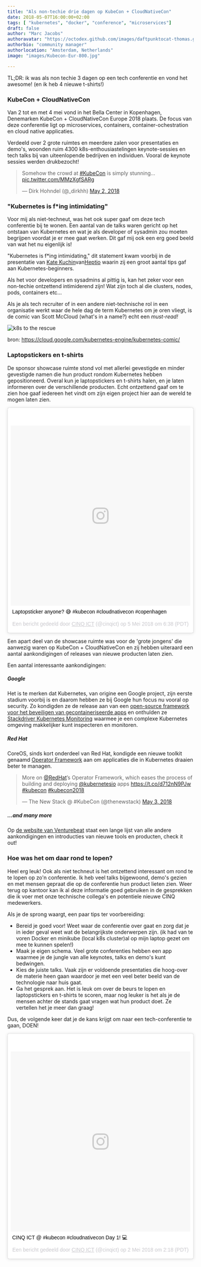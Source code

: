 ```yaml
---
title: "Als non-techie drie dagen op KubeCon + CloudNativeCon"
date: 2018-05-07T16:00:00+02:00
tags: [ "kubernetes", "docker", "conference", "microservices"]
draft: false
author: "Marc Jacobs"
authoravatar: "https://octodex.github.com/images/daftpunktocat-thomas.gif"
authorbio: "community manager"
authorlocation: "Amsterdam, Netherlands"
image: "images/Kubecon-Eur-800.jpg"

---
```

TL;DR: ik was als non techie 3 dagen op een tech conferentie en vond het awesome! (en ik heb 4 nieuwe t-shirts!) 

### KubeCon + CloudNativeCon
Van 2 tot en met 4 mei vond in het Bella Center in Kopenhagen, Denemarken KubeCon + CloudNativeCon Europe 2018 plaats. 
De focus van deze conferentie ligt op microservices, containers, container-ochestration en cloud native applicaties.
 
Verdeeld over 2 grote ruimtes en meerdere zalen voor presentaties en demo's, woonden ruim 4300 k8s-enthousiastelingen keynote-sessies en tech talks bij van uiteenlopende bedrijven en individuen. Vooral de keynote sessies werden drukbezocht!
<blockquote class="twitter-tweet" data-lang="en"><p lang="en" dir="ltr">Somehow the crowd at <a href="https://twitter.com/hashtag/KubeCon?src=hash&amp;ref_src=twsrc%5Etfw">#KubeCon</a> is simply stunning... <a href="https://t.co/MMzXgfSARg">pic.twitter.com/MMzXgfSARg</a></p>&mdash; Dirk Hohndel (@_dirkhh) <a href="https://twitter.com/_dirkhh/status/991709991034851328?ref_src=twsrc%5Etfw">May 2, 2018</a></blockquote>
<script async src="https://platform.twitter.com/widgets.js" charset="utf-8"></script>



### "Kubernetes is f*ing intimidating"
Voor mij als niet-techneut, was het ook super gaaf om deze tech conferentie bij te wonen. Een aantal van de talks waren gericht op het ontstaan van Kubernetes en wat je als developer of sysadmin zou moeten begrijpen voordat je er mee gaat werken. 
Dit gaf mij ook een erg goed beeld van wat het nu eigenlijk is!

"Kubernetes is f*ing intimidating," dit statement kwam voorbij in de presentatie van [Kate Kuchin](https://twitter.com/exkuchme)van[Heptio](https://heptio.io) waarin zij een groot aantal tips gaf aan Kubernetes-beginners.

Als het voor developers en sysadmins al pittig is, kan het zeker voor een non-techie ontzettend intimiderend zijn! Wat zijn toch al die clusters, nodes, pods, containers etc... 

Als je als tech recruiter of in een andere niet-technische rol in een organisatie werkt waar de hele dag de term Kubernetes om je oren vliegt, is de comic van Scott McCloud (what's in a name?) echt een _must-read!_

![k8s to the rescue](../../../static/images/k8scomiccopy.png "Kubernetes comic")

bron: https://cloud.google.com/kubernetes-engine/kubernetes-comic/
 

### Laptopstickers en t-shirts
De sponsor showcase ruimte stond vol met allerlei gevestigde en minder gevestigde namen die hun product rondom Kubernetes hebben gepositioneerd. Overal kun je laptopstickers en t-shirts halen, en je laten informeren over de verschillende producten. Echt ontzettend gaaf om te zien hoe gaaf iedereen het vindt om zijn eigen project hier aan de wereld te mogen laten zien.

<blockquote class="instagram-media" data-instgrm-captioned data-instgrm-permalink="https://www.instagram.com/p/BiZdBOngGSL/" data-instgrm-version="8" style=" background:#FFF; border:0; border-radius:3px; box-shadow:0 0 1px 0 rgba(0,0,0,0.5),0 1px 10px 0 rgba(0,0,0,0.15); margin: 1px; max-width:658px; padding:0; width:99.375%; width:-webkit-calc(100% - 2px); width:calc(100% - 2px);"><div style="padding:8px;"> <div style=" background:#F8F8F8; line-height:0; margin-top:40px; padding:50.0% 0; text-align:center; width:100%;"> <div style=" background:url(data:image/png;base64,iVBORw0KGgoAAAANSUhEUgAAACwAAAAsCAMAAAApWqozAAAABGdBTUEAALGPC/xhBQAAAAFzUkdCAK7OHOkAAAAMUExURczMzPf399fX1+bm5mzY9AMAAADiSURBVDjLvZXbEsMgCES5/P8/t9FuRVCRmU73JWlzosgSIIZURCjo/ad+EQJJB4Hv8BFt+IDpQoCx1wjOSBFhh2XssxEIYn3ulI/6MNReE07UIWJEv8UEOWDS88LY97kqyTliJKKtuYBbruAyVh5wOHiXmpi5we58Ek028czwyuQdLKPG1Bkb4NnM+VeAnfHqn1k4+GPT6uGQcvu2h2OVuIf/gWUFyy8OWEpdyZSa3aVCqpVoVvzZZ2VTnn2wU8qzVjDDetO90GSy9mVLqtgYSy231MxrY6I2gGqjrTY0L8fxCxfCBbhWrsYYAAAAAElFTkSuQmCC); display:block; height:44px; margin:0 auto -44px; position:relative; top:-22px; width:44px;"></div></div> <p style=" margin:8px 0 0 0; padding:0 4px;"> <a href="https://www.instagram.com/p/BiZdBOngGSL/" style=" color:#000; font-family:Arial,sans-serif; font-size:14px; font-style:normal; font-weight:normal; line-height:17px; text-decoration:none; word-wrap:break-word;" target="_blank">Laptopsticker anyone? 😅 #kubecon #cloudnativecon #copenhagen</a></p> <p style=" color:#c9c8cd; font-family:Arial,sans-serif; font-size:14px; line-height:17px; margin-bottom:0; margin-top:8px; overflow:hidden; padding:8px 0 7px; text-align:center; text-overflow:ellipsis; white-space:nowrap;">Een bericht gedeeld door <a href="https://www.instagram.com/cinqict/" style=" color:#c9c8cd; font-family:Arial,sans-serif; font-size:14px; font-style:normal; font-weight:normal; line-height:17px;" target="_blank"> CINQ ICT</a> (@cinqict) op <time style=" font-family:Arial,sans-serif; font-size:14px; line-height:17px;" datetime="2018-05-05T13:38:14+00:00">5 Mei 2018 om 6:38 (PDT)</time></p></div></blockquote> <script async defer src="//www.instagram.com/embed.js"></script>
      
Een apart deel van de showcase ruimte was voor de 'grote jongens' die aanwezig waren op KubeCon + CloudNativeCon en zij hebben uiteraard een aantal aankondigingen of releases van nieuwe producten laten zien.

Een aantal interessante aankondigingen:
##### Google
Het is te merken dat Kubernetes, van origine een Google project, zijn eerste stadium voorbij is en daarom hebben ze bij Google hun focus nu vooral op security. 
Zo kondigden ze de release aan van een [open-source framework voor het beveiligen van gecontaineriseerde apps](https://asylo.dev/blog/2018/announcing-asylo.html) en onthulden ze [Stackdriver Kubernetes Monitoring](https://cloudplatform.googleblog.com/2018/05/Announcing-Stackdriver-Kubernetes-Monitoring-Comprehensive-Kubernetes-observability-from-the-start.html) waarmee je een complexe Kubernetes omgeving makkelijker kunt inspecteren en monitoren.

##### Red Hat
CoreOS, sinds kort onderdeel van Red Hat, kondigde een nieuwe toolkit genaamd [Operator Framework](https://coreos.com/blog/introducing-operator-framework) aan om applicaties die in Kubernetes draaien beter te managen.
<blockquote class="twitter-tweet" data-lang="en"><p lang="en" dir="ltr">More on <a href="https://twitter.com/RedHat?ref_src=twsrc%5Etfw">@RedHat</a>’s Operator Framework, which eases the process of building and deploying <a href="https://twitter.com/kubernetesio?ref_src=twsrc%5Etfw">@kubernetesio</a> apps <a href="https://t.co/d712nN9PJw">https://t.co/d712nN9PJw</a> <a href="https://twitter.com/hashtag/kubecon?src=hash&amp;ref_src=twsrc%5Etfw">#kubecon</a> <a href="https://twitter.com/hashtag/kubecon2018?src=hash&amp;ref_src=twsrc%5Etfw">#kubecon2018</a></p>&mdash; The New Stack @ #KubeCon (@thenewstack) <a href="https://twitter.com/thenewstack/status/991943868202606592?ref_src=twsrc%5Etfw">May 3, 2018</a></blockquote>
<script async src="https://platform.twitter.com/widgets.js" charset="utf-8"></script>
 
##### ...and many more
Op [de website van Venturebeat](https://venturebeat.com/2018/05/05/everything-announced-at-kubecon-cloudnativecon-europe-2018/) staat een lange lijst van alle andere aankondigingen en introducties van nieuwe tools en producten, check it out! 

### Hoe was het om daar rond te lopen?
Heel erg leuk! Ook als niet techneut is het ontzettend interessant om rond te te lopen op zo'n conferentie. Ik heb veel talks bijgewoond, demo's gezien en met mensen gepraat die op de conferentie hun product lieten zien. Weer terug op kantoor kan ik al deze informatie goed gebruiken in de gesprekken die ik voer met onze technische collega's en potentiele nieuwe CINQ medewerkers. 

Als je de sprong waargt, een paar tips ter voorbereiding:

- Bereid je goed voor! Weet waar de conferentie over gaat en zorg dat je in ieder geval weet wat de belangrijkste onderwerpen zijn. (ik had van te voren Docker en minikube (local k8s cluster)al op mijn laptop gezet om mee te kunnen spelen!)
- Maak je eigen schema. Veel grote conferenties hebben een app waarmee je de jungle van alle keynotes, talks en demo's kunt bedwingen.
- Kies de juiste talks. Vaak zijn er voldoende presentaties die hoog-over de materie heen gaan waardoor je met een veel beter beeld van de technologie naar huis gaat.
- Ga het gesprek aan. Het is leuk om over de beurs te lopen en laptopstickers en t-shirts te scoren, maar nog leuker is het als je de mensen achter de stands gaat vragen wat hun product doet. Ze vertellen het je meer dan graag!

Dus, de volgende keer dat je de kans krijgt om naar een tech-conferentie te gaan, DOEN! 


 <blockquote class="instagram-media" data-instgrm-captioned data-instgrm-permalink="https://www.instagram.com/p/BiRQ4hIF9r4/" data-instgrm-version="8" style=" background:#FFF; border:0; border-radius:3px; box-shadow:0 0 1px 0 rgba(0,0,0,0.5),0 1px 10px 0 rgba(0,0,0,0.15); margin: 1px; max-width:658px; padding:0; width:99.375%; width:-webkit-calc(100% - 2px); width:calc(100% - 2px);"><div style="padding:8px;"> <div style=" background:#F8F8F8; line-height:0; margin-top:40px; padding:50.0% 0; text-align:center; width:100%;"> <div style=" background:url(data:image/png;base64,iVBORw0KGgoAAAANSUhEUgAAACwAAAAsCAMAAAApWqozAAAABGdBTUEAALGPC/xhBQAAAAFzUkdCAK7OHOkAAAAMUExURczMzPf399fX1+bm5mzY9AMAAADiSURBVDjLvZXbEsMgCES5/P8/t9FuRVCRmU73JWlzosgSIIZURCjo/ad+EQJJB4Hv8BFt+IDpQoCx1wjOSBFhh2XssxEIYn3ulI/6MNReE07UIWJEv8UEOWDS88LY97kqyTliJKKtuYBbruAyVh5wOHiXmpi5we58Ek028czwyuQdLKPG1Bkb4NnM+VeAnfHqn1k4+GPT6uGQcvu2h2OVuIf/gWUFyy8OWEpdyZSa3aVCqpVoVvzZZ2VTnn2wU8qzVjDDetO90GSy9mVLqtgYSy231MxrY6I2gGqjrTY0L8fxCxfCBbhWrsYYAAAAAElFTkSuQmCC); display:block; height:44px; margin:0 auto -44px; position:relative; top:-22px; width:44px;"></div></div> <p style=" margin:8px 0 0 0; padding:0 4px;"> <a href="https://www.instagram.com/p/BiRQ4hIF9r4/" style=" color:#000; font-family:Arial,sans-serif; font-size:14px; font-style:normal; font-weight:normal; line-height:17px; text-decoration:none; word-wrap:break-word;" target="_blank">CINQ ICT @ #kubecon #cloudnativecon Day 1! 💻</a></p> <p style=" color:#c9c8cd; font-family:Arial,sans-serif; font-size:14px; line-height:17px; margin-bottom:0; margin-top:8px; overflow:hidden; padding:8px 0 7px; text-align:center; text-overflow:ellipsis; white-space:nowrap;">Een bericht gedeeld door <a href="https://www.instagram.com/cinqict/" style=" color:#c9c8cd; font-family:Arial,sans-serif; font-size:14px; font-style:normal; font-weight:normal; line-height:17px;" target="_blank"> CINQ ICT</a> (@cinqict) op <time style=" font-family:Arial,sans-serif; font-size:14px; line-height:17px;" datetime="2018-05-02T09:18:16+00:00">2 Mei 2018 om 2:18 (PDT)</time></p></div></blockquote> <script async defer src="//www.instagram.com/embed.js"></script>